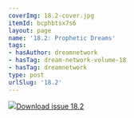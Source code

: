 ```yaml
---
coverImg: 18.2-cover.jpg
itemId: bcphbtsx7s6
layout: page
name: '18.2: Prophetic Dreams'
tags:
- hasAuthor: dreamnetwork
- hasTag: dream-network-volume-18
- hasTag: dreamnetwork
type: post
urlSlug: '18.2'
---
```

<img class="card-journal-img" src="../images/18.2-rect.jpg"/><a href="../files/pdfs/Volume_18/18.2-Dream-Network-Vol-18-No-2.pdf" download="">Download issue 18.2</a>
